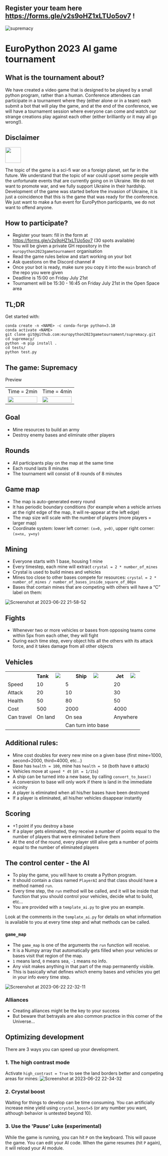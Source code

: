 ## Register your team here https://forms.gle/v2s9oHZ1xLTUo5ov7 !

![supremacy](https://github.com/nvaytet/supremacy/assets/39047984/6e800f7c-6eb4-47d4-9621-1465aeaae879)

# EuroPython 2023 AI game tournament

## What is the tournament about?

We have created a video game that is designed to be played by a small python program, rather than a human.
Conference attendees can participate in a tournament where they (either alone or in a team) each submit a bot that will play the game, and at the end of the conference, we will have a tournament session where everyone can come and watch our strange creations play against each other (either brilliantly or it may all go wrong!).

## Disclaimer

<img src="https://upload.wikimedia.org/wikipedia/commons/thumb/4/49/Flag_of_Ukraine.svg/320px-Flag_of_Ukraine.svg.png" width="50" />

The topic of the game is a sci-fi war on a foreign planet, set far in the future. We understand that the topic of war could upset some people with the unfortunate events that are currently going on in Ukraine. We do not want to promote war, and we fully support Ukraine in their hardship. Development of the game was started before the invasion of Ukraine, it is just a coincidence that this is the game that was ready for the conference.
We just want to make a fun event for EuroPython participants, we do not want to offend anyone.

## How to participate?

- Register your team: fill in the form at https://forms.gle/v2s9oHZ1xLTUo5ov7 (30 spots available)
- You will be given a private GH repository in the `europython2023gametournament` organisation
- Read the game rules below and start working on your bot
- Ask questions on the Discord channel #<PLACEHOLDER>
- Once your bot is ready, make sure you copy it into the `main` branch of the repo you were given
- Deadline is 15:00 on Friday July 21st
- Tournament will be 15:30 - 16:45 on Friday July 21st in the Open Space area

## TL;DR

Get started with:

```
conda create -n <NAME> -c conda-forge python=3.10
conda activate <NAME>
git clone git@github.com:europython2023gametournament/supremacy.git
cd supremacy/
python -m pip install .
cd tests/
python test.py
```

## The game: Supremacy

Preview

<table>
  <tr>
    <td>Time = 2min</td><td>Time = 4min</td>
  </tr>
  <tr>
    <td><img src="https://github.com/europython2023gametournament/supremacy/assets/39047984/07e66dc0-ed5d-4e2b-91f6-b7302e1e0a4f" width="100%" /></td>
    <td><img src="https://github.com/europython2023gametournament/supremacy/assets/39047984/d1dd0cb0-2b6f-4904-ac99-f842b4771099" width="100%" /></td>
  </tr>
</table>

## Goal

- Mine resources to build an army
- Destroy enemy bases and eliminate other players

## Rounds

- All participants play on the map at the same time
- Each round lasts 8 minutes
- The tournament will consist of 8 rounds of 8 minutes

## Game map

- The map is auto-generated every round
- It has periodic boundary conditions (for example when a vehicle arrives at the right edge of the map, it will re-appear at the left edge)
- The map size will scale with the number of players (more players = larger map)
- Coordinate system: lower left corner: `(x=0, y=0)`, upper right corner: `(x=nx, y=ny)`

## Mining

- Everyone starts with 1 base, housing 1 mine
- Every timestep, each mine will extract `crystal = 2 * number_of_mines`
- Crystal is used to build mines and vehicles
- Mines too close to other bases compete for resources: `crystal = 2 * number_of_mines / number_of_bases_inside_square_of_80px`
- Bases that contain mines that are competing with others will have a “C” label on them:

![Screenshot at 2023-06-22 21-58-52](https://github.com/europython2023gametournament/supremacy/assets/39047984/e2df2246-532e-4989-9892-582d53d171a8)

## Fights

- Whenever two or more vehicles or bases from opposing teams come within 5px from each other, they will fight
- During each time step, every object hits all the others with its attack force, and it takes damage from all other objects

## Vehicles

<table>
  <tr>
    <th></th>
    <th>Tank &nbsp;&nbsp;&nbsp; <img src="https://github.com/europython2023gametournament/supremacy/assets/39047984/0be25f1b-9d14-4438-b5cb-3a355a6b088a" />
</th>
    <th>Ship &nbsp;&nbsp;&nbsp; <img src="https://github.com/europython2023gametournament/supremacy/assets/39047984/248ab310-2a53-4132-9179-b360ebbb45f4" />
</th>
    <th>Jet &nbsp;&nbsp;&nbsp; <img src="https://github.com/europython2023gametournament/supremacy/assets/39047984/594f9902-e848-465a-a5f2-5d9081d4b863" />
</th>
  </tr>
  <tr>
    <td>Speed</td>
    <td>10</td>
    <td>5</td>
    <td>20</td>
  </tr>
  <tr>
    <td>Attack</td>
    <td>20</td>
    <td>10</td>
    <td>30</td>
  </tr>
  <tr>
    <td>Health</td>
    <td>50</td>
    <td>80</td>
    <td>50</td>
  </tr>
  <tr>
    <td>Cost</td>
    <td>500</td>
    <td>2000</td>
    <td>4000</td>
  </tr>
  <tr>
    <td>Can travel</td>
    <td>On land</td>
    <td>On sea</td>
    <td>Anywhere</td>
  </tr>
  <tr>
    <td></td>
    <td></td>
    <td>Can turn into base</td>
    <td></td>
  </tr>
</table>

## Additional rules:

- Mine cost doubles for every new mine on a given base (first mine=1000, second=2000, third=4000, etc…)
- Base has `health = 100`, mine has `health = 50` (both have `0` attack)
- Vehicles move at `speed * dt` (`dt = 1/15s`)
- A ship can be turned into a new base, by calling `convert_to_base()`
- A conversion to base will only work if there is land in the immediate vicinity
- A player is eliminated when all his/her bases have been destroyed
- If a player is eliminated, all his/her vehicles disappear instantly

## Scoring

- +1 point if you destroy a base
- If a player gets eliminated, they receive a number of points equal to the number of players that were eliminated before them
- At the end of the round, every player still alive gets a number of points equal to the number of eliminated players

## The control center - the AI

- To play the game, you will have to create a Python program.
- It should contain a class named `PlayerAI` and that class should have a method named `run`.
- Every time step, the `run` method will be called, and it will be inside that function that you should control your vehicles, decide what to build, etc...
- You are provided with a `template_ai.py` to give you an example.

Look at the comments in the `template_ai.py` for details on what information is available to you at every time step and what methods can be called.

### `game_map`

- The `game_map` is one of the arguments the `run` function will receive.
- It is a Numpy array that automatically gets filled when your vehicles or bases visit that region of the map.
- `1` means land, `0` means sea, `-1` means no info.
- Any visit makes anything in that part of the map permanently visible.
- This is basically what defines which enemy bases and vehicles you get in your info every time step.

![Screenshot at 2023-06-22 22-32-11](https://github.com/europython2023gametournament/supremacy/assets/39047984/a207ac95-4006-4b6e-82ce-f64d6c5a6c4f)

### Alliances

- Creating alliances might be the key to your success
- But beware that betrayals are also common practice in this corner of the Universe...

## Optimizing development

There are 3 ways you can speed up your development.

### 1. The high contrast mode

Activate `high_contrast = True` to see the land borders better and competing areas for mines:
![Screenshot at 2023-06-22 22-34-32](https://github.com/europython2023gametournament/supremacy/assets/39047984/0da61cd3-9449-4e99-9a40-0c4b3ba0fdf6)

### 2. Crystal boost

Waiting for things to develop can be time consuming.
You can artificially increase mine yield using `crystal_boost=5` (or any number you want, although behavior is untested beyond 10).

### 3. Use the 'Pause' Luke (experimental)

While the game is running, you can hit `P` on the keyboard.
This will pause the game.
You can edit your AI code.
When the game resumes (hit `P` again), it will reload your AI module.


